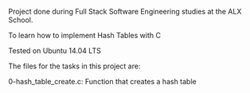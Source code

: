 Project done during Full Stack Software Engineering studies at the ALX School.

To learn how to implement Hash Tables with C

Tested on Ubuntu 14.04 LTS

The files for the tasks in this project are:

0-hash_table_create.c: Function that creates a hash table


